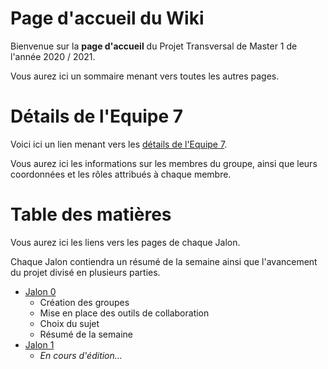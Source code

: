 # Page d'accueil du Wiki

Bienvenue sur la **page d'accueil** du Projet Transversal de Master 1 de l'année 2020 / 2021.

Vous aurez ici un sommaire menant vers toutes les autres pages.

# Détails de l'Equipe 7

Voici ici un lien menant vers les [détails de l'Equipe 7](https://forge.univ-lyon1.fr/p1709456/mifprojet/-/wikis/Equipe-7).

Vous aurez ici les informations sur les membres du groupe, ainsi que leurs coordonnées et les rôles attribués à chaque membre.

# Table des matières

Vous aurez ici les liens vers les pages de chaque Jalon.

Chaque Jalon contiendra un résumé de la semaine ainsi que l'avancement du projet divisé en plusieurs parties.

- [Jalon 0](https://forge.univ-lyon1.fr/p1709456/mifprojet/-/wikis/Jalon-0)
    - Création des groupes
    - Mise en place des outils de collaboration
    - Choix du sujet
    - Résumé de la semaine
- [Jalon 1](https://forge.univ-lyon1.fr/p1709456/mifprojet/-/wikis/Jalon-1)
    - *En cours d'édition...*

